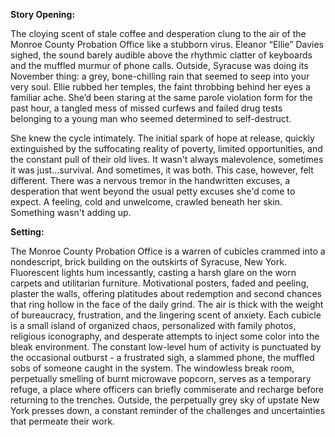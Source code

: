 **Story Opening:**

The cloying scent of stale coffee and desperation clung to the air of the Monroe County Probation Office like a stubborn virus. Eleanor “Ellie” Davies sighed, the sound barely audible above the rhythmic clatter of keyboards and the muffled murmur of phone calls. Outside, Syracuse was doing its November thing: a grey, bone-chilling rain that seemed to seep into your very soul. Ellie rubbed her temples, the faint throbbing behind her eyes a familiar ache. She’d been staring at the same parole violation form for the past hour, a tangled mess of missed curfews and failed drug tests belonging to a young man who seemed determined to self-destruct.

She knew the cycle intimately. The initial spark of hope at release, quickly extinguished by the suffocating reality of poverty, limited opportunities, and the constant pull of their old lives. It wasn't always malevolence, sometimes it was just...survival. And sometimes, it was both. This case, however, felt different. There was a nervous tremor in the handwritten excuses, a desperation that went beyond the usual petty excuses she'd come to expect. A feeling, cold and unwelcome, crawled beneath her skin. Something wasn't adding up.

**Setting:**

The Monroe County Probation Office is a warren of cubicles crammed into a nondescript, brick building on the outskirts of Syracuse, New York. Fluorescent lights hum incessantly, casting a harsh glare on the worn carpets and utilitarian furniture. Motivational posters, faded and peeling, plaster the walls, offering platitudes about redemption and second chances that ring hollow in the face of the daily grind. The air is thick with the weight of bureaucracy, frustration, and the lingering scent of anxiety. Each cubicle is a small island of organized chaos, personalized with family photos, religious iconography, and desperate attempts to inject some color into the bleak environment. The constant low-level hum of activity is punctuated by the occasional outburst - a frustrated sigh, a slammed phone, the muffled sobs of someone caught in the system. The windowless break room, perpetually smelling of burnt microwave popcorn, serves as a temporary refuge, a place where officers can briefly commiserate and recharge before returning to the trenches. Outside, the perpetually grey sky of upstate New York presses down, a constant reminder of the challenges and uncertainties that permeate their work.
